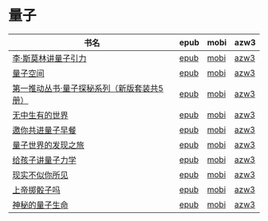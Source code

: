 # 量子

| 书名 | epub | mobi | azw3 |
| --- | --- | --- | --- |
| [李·斯莫林讲量子引力](http://ct.dalanmei.com/f/31084289-570171263-f24fc0) | [epub](http://ct.dalanmei.com/f/31084289-570171263-f24fc0) | [mobi](http://ct.dalanmei.com/f/31084289-570291499-50131e) | [azw3](http://ct.dalanmei.com/f/31084289-570360298-3f5f4f) |
| [量子空间](http://ct.dalanmei.com/f/31084289-571729448-f64636) | [epub](http://ct.dalanmei.com/f/31084289-571729448-f64636) | [mobi](http://ct.dalanmei.com/f/31084289-572080721-71855f) | [azw3](http://ct.dalanmei.com/f/31084289-572108519-3990f0) |
| [第一推动丛书·量子探秘系列（新版套装共5册）](http://ct.dalanmei.com/f/31084289-571555654-a2741f) | [epub](http://ct.dalanmei.com/f/31084289-571555654-a2741f) | [mobi](http://ct.dalanmei.com/f/31084289-571908776-efb5ab) | [azw3](http://ct.dalanmei.com/f/31084289-572203125-74a82e) |
| [无中生有的世界](http://ct.dalanmei.com/f/31084289-571559371-1521d3) | [epub](http://ct.dalanmei.com/f/31084289-571559371-1521d3) | [mobi](http://ct.dalanmei.com/f/31084289-571922023-bdee15) | [azw3](http://ct.dalanmei.com/f/31084289-572211702-8a3983) |
| [邀你共进量子早餐](http://ct.dalanmei.com/f/31084289-571607765-a07ff2) | [epub](http://ct.dalanmei.com/f/31084289-571607765-a07ff2) | [mobi](http://ct.dalanmei.com/f/31084289-571736150-6008b1) | [azw3](http://ct.dalanmei.com/f/31084289-571914292-cae860) |
| [量子世界的发现之旅](http://ct.dalanmei.com/f/31084289-571594161-9872c6) | [epub](http://ct.dalanmei.com/f/31084289-571594161-9872c6) | [mobi](http://ct.dalanmei.com/f/31084289-572127701-914e8d) | [azw3](http://ct.dalanmei.com/f/31084289-571985097-85ebc7) |
| [给孩子讲量子力学](http://ct.dalanmei.com/f/31084289-571551804-e4e502) | [epub](http://ct.dalanmei.com/f/31084289-571551804-e4e502) | [mobi](http://ct.dalanmei.com/f/31084289-571878515-d8c4c5) | [azw3](http://ct.dalanmei.com/f/31084289-572068947-3291de) |
| [现实不似你所见](http://ct.dalanmei.com/f/31084289-571556358-d07c81) | [epub](http://ct.dalanmei.com/f/31084289-571556358-d07c81) | [mobi](http://ct.dalanmei.com/f/31084289-571913361-510c2e) | [azw3](http://ct.dalanmei.com/f/31084289-572073442-6a9add) |
| [上帝掷骰子吗](http://ct.dalanmei.com/f/31084289-571422882-502877) | [epub](http://ct.dalanmei.com/f/31084289-571422882-502877) | [mobi](http://ct.dalanmei.com/f/31084289-571781870-f42d35) | [azw3](http://ct.dalanmei.com/f/31084289-571882967-2a5248) |
| [神秘的量子生命](http://ct.dalanmei.com/f/31084289-571451639-73d961) | [epub](http://ct.dalanmei.com/f/31084289-571451639-73d961) | [mobi](http://ct.dalanmei.com/f/31084289-571785309-d7d7d0) | [azw3](http://ct.dalanmei.com/f/31084289-571885451-022c61) |
